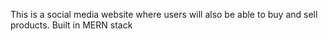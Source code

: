 This is a social media website where users will also be able to buy and sell products. Built in MERN stack 

